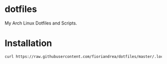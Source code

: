# dotfiles

My Arch Linux Dotfiles and Scripts.

# Installation

```sh
curl https://raw.githubusercontent.com/fioriandrea/dotfiles/master/.local/scripts/install-dotfiles | bash
```
